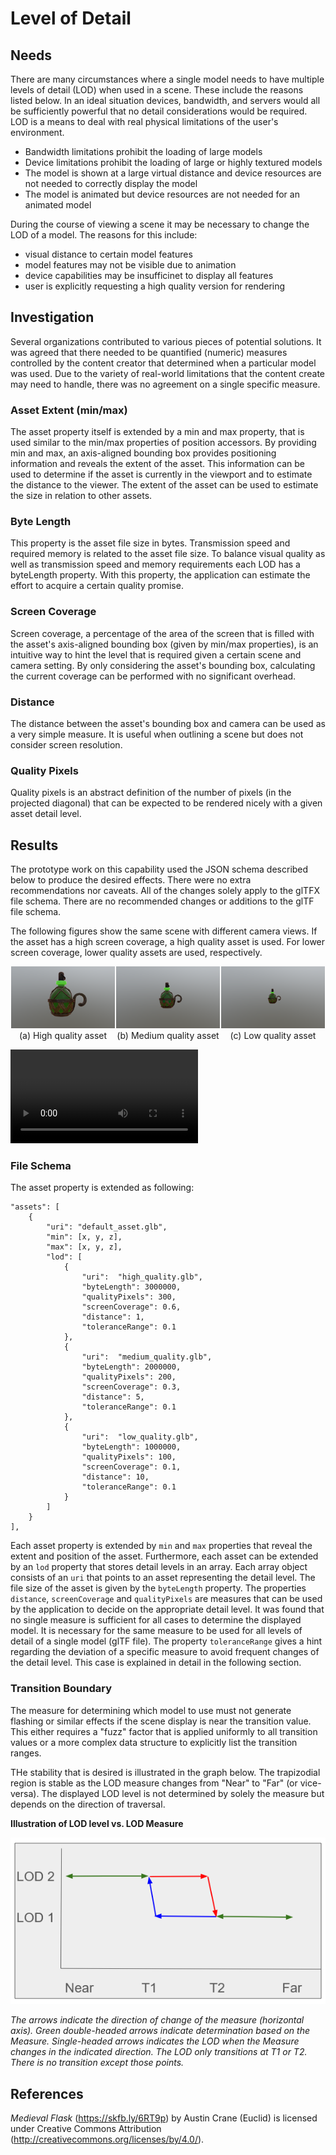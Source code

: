 # Level of Detail

## Needs

There are many circumstances where a single model needs to have multiple levels of detail (LOD) when used in a scene. These include the reasons listed below. In an ideal situation devices, bandwidth, and servers would all be sufficiently powerful that no detail considerations would be required. LOD is a means to deal with real physical limitations of the user's environment.

* Bandwidth limitations prohibit the loading of large models
* Device limitations prohibit the loading of large or highly textured models
* The model is shown at a large virtual distance and device resources are not needed to correctly display the model
* The model is animated but device resources are not needed for an animated model

During the course of viewing a scene it may be necessary to change the LOD of a model. The reasons for this include:

* visual distance to certain model features
* model features may not be visible due to animation
* device capabilities may be insufficinet to display all features
* user is explicitly requesting a high quality version for rendering

## Investigation

Several organizations contributed to various pieces of potential solutions. It was agreed that there needed to be quantified (numeric) measures controlled by the content creator that determined when a particular model was used. Due to the variety of real-world limitations that the content create may need to handle, there was no agreement on a single specific measure.


### Asset Extent (min/max)

The asset property itself is extended by a min and max property, that is used similar to the min/max properties of position accessors. By providing min and max, an axis-aligned bounding box provides positioning information and reveals the extent of the asset. This information can be used to determine if the asset is currently in the viewport and to estimate the distance to the viewer. The extent of the asset can be used to estimate the size in relation to other assets.


### Byte Length

This property is the asset file size in bytes. Transmission speed and required memory is related to the asset file size. To balance visual quality as well as transmission speed and memory requirements each LOD has a byteLength property. With this property, the application can estimate the effort to acquire a certain quality promise. 

### Screen Coverage

Screen coverage, a percentage of the area of the screen that is filled with the asset's axis-aligned bounding box (given by min/max properties), is an intuitive way to hint the level that is required given a certain scene and camera setting. By only considering the asset's bounding box, calculating the current coverage can be performed with no significant overhead.

### Distance

The distance between the asset's bounding box and camera can be used as a very simple measure. It is useful when outlining a scene but does not consider screen resolution.

### Quality Pixels 

Quality pixels is an abstract definition of the number of pixels (in the projected diagonal) that can be expected to be rendered nicely with a given asset detail level. 
 

## Results

The prototype work on this capability used the JSON schema described below to produce the desired effects. There were no extra recommendations nor caveats. All of the changes solely apply to the glTFX file schema. There are no recommended changes or additions to the glTF file schema.

The following figures show the same scene with different camera views. If the asset has a high screen coverage, a high quality asset is used. For lower screen coverage, lower quality assets are used, respectively.

<div style="display: flex; justify-content: space-around; align-items: center;">
  <figure style="margin: 0 1px; text-align: center;">
    <img src="images/coverage-near.png" width="100%" />
    <figcaption>(a) High quality asset</figcaption>
  </figure>
  <figure style="margin: 0 1px; text-align: center;">
    <img src="images/coverage-medium.png" width="100%" />
    <figcaption>(b) Medium quality asset</figcaption>
  </figure>
  <figure style="margin: 0 1px; text-align: center;">
    <img src="images/coverage-far.png" width="100%" />
    <figcaption>(c) Low quality asset</figcaption>
  </figure>
</div>
 

![Demo Video](https://raw.githubusercontent.com/KhronosGroup/glTF-External-Reference/main/explainers/videos/lod.mp4)

### File Schema

The asset property is extended as following: 

```
"assets": [
    {
        "uri": "default_asset.glb",
        "min": [x, y, z],
        "max": [x, y, z],
        "lod": [
            {
                "uri":  "high_quality.glb",
                "byteLength": 3000000,
                "qualityPixels": 300,
                "screenCoverage": 0.6,
                "distance": 1,
                "toleranceRange": 0.1
            },
            {
                "uri":  "medium_quality.glb",
                "byteLength": 2000000,
                "qualityPixels": 200,
                "screenCoverage": 0.3,
                "distance": 5,
                "toleranceRange": 0.1
            },
            {
                "uri":  "low_quality.glb",
                "byteLength": 1000000,
                "qualityPixels": 100,
                "screenCoverage": 0.1,
                "distance": 10,
                "toleranceRange": 0.1
            }
        ]
    }
],
```

Each asset property is extended by `min` and `max` properties that reveal the extent and position of the asset. Furthermore, each asset can be extended by an `lod` property that stores detail levels in an array. 
Each array object consists of an `uri` that points to an asset representing the detail level. The file size of the asset is given by the `byteLength` property. The properties `distance`, `screenCoverage` and `qualityPixels` are measures that can be used by the application to decide on the appropriate detail level. It was found that no single measure is sufficient for all cases to determine the displayed model. It is necessary for the same measure to be used for all levels of detail of a single model (glTF file). The property `toleranceRange` gives a hint regarding the deviation of a specific measure to avoid frequent changes of the detail level. This case is explained in detail in the following section.

### Transition Boundary

The measure for determining which model to use must not generate flashing or similar effects if the scene display is near the transition value. This either requires a "fuzz" factor that is applied uniformly to all transition values or a more complex data structure to explicitly list the transition ranges.

THe stability that is desired is illustrated in the graph below. The trapizodial region is stable as the LOD measure changes from "Near" to "Far" (or vice-versa). The displayed LOD level is not determined by solely the measure but depends on the direction of traversal.

**Illustration of LOD level vs. LOD Measure**

![Illustration of LOD level vs. LOD Measure](images/hysterisis.png)

_The arrows indicate the direction of change of the measure (horizontal axis). Green double-headed arrows indicate determination based on the Measure. Single-headed arrows indicates the LOD when the Measure changes in the indicated direction. The LOD only transitions at T1 or T2. There is no transition except those points._

## References

*Medieval Flask* (https://skfb.ly/6RT9p) by Austin Crane (Euclid) is licensed under Creative Commons Attribution (http://creativecommons.org/licenses/by/4.0/).
